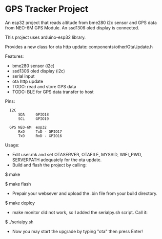 # GPS Tracker Project

An esp32 project that reads altitude from bme280 i2c sensor and GPS data from
NEO-6M GPS Module. An ssd1306 oled display is connected.

This project uses arduino-esp32 library.

Provides a new class for ota http update:
components/other/OtaUpdate.h

Features:
- bme280 sensor (i2c)
- ssd1306 oled display (i2c)
- serial input
- ota http update
- TODO: read and store GPS data
- TODO: BLE for GPS data transfer to host

Pins:
```
  I2C
      SDA     GPIO18
      SCL     GPIO19

  GPS NEO-6M  esp32
      RxD     TxD - GPIO17
      TxD     RxD - GPIO16
```

Usage:
- Edit user.mk and set OTASERVER, OTAFILE, MYSSID, WIFI_PWD, SERVERPATH
    adequately for the ota update.
- Build and flash the project by calling:

$ make

$ make flash

- Prepair your websever and upload the .bin file from your build directory.

$ make deploy

- make monitor did not work, so I added the serialpy.sh script. Call it:

$ ./serialpy.sh

- Now you may start the upgrade by typing "ota" then press Enter!
